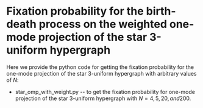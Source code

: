 # Fixation probability for the birth-death process on the weighted one-mode projection of the star 3-uniform hypergraph

Here we provide the python code for getting the fixation probability for the one-mode projection of the star 3-uniform hypergraph with arbitrary values of $N$:

- star_omp_with_weight.py -- to get the fixation probability for one-mode projection of the star 3-uniform hypergraph with $N=4, 5, 20, and 200$.

